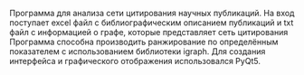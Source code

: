 Программа для анализа сети цитирования научных публикаций.
На вход поступает excel файл с библиографическим описанием публикаций и txt файл с информацией о графе, которые представляет сеть цитирования
Программа способна производить ранжирование по определённым показателем с использованием библиотеки igraph.
Для создания интерфейса и графического отображения использовался PyQt5.
